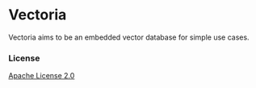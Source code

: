 # Vectoria

Vectoria aims to be an embedded vector database for simple use cases.

### License

[Apache License 2.0](LICENSE)